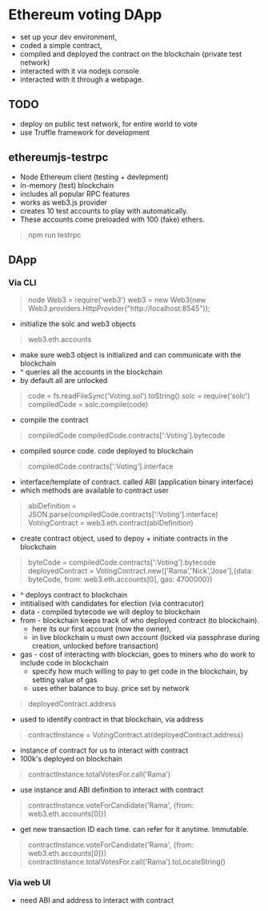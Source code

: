 # Ethereum voting DApp

- set up your dev environment, 
- coded a simple contract, 
- compiled and deployed the contract on the blockchain (private test network)
- interacted with it via nodejs console 
- interacted with it through a webpage. 

## TODO

- deploy on public test network, for entire world to vote
- use Truffle framework for development

## ethereumjs-testrpc

- Node Ethereum client (testing + devlepment)
- in-memory (test) blockchain
- includes all popular RPC features
- works as web3.js provider
- creates 10 test accounts to play with automatically. 
- These accounts come preloaded with 100 (fake) ethers.

> npm run testrpc

## DApp

### Via CLI

> node
> Web3 = require('web3')
> web3 = new Web3(new Web3.providers.HttpProvider("http://localhost:8545"));
- initialize the solc and web3 objects

> web3.eth.accounts
- make sure web3 object is initialized and can communicate with the blockchain
- ^ queries all the accounts in the blockchain
- by default all are unlocked

> code = fs.readFileSync('Voting.sol').toString()
> solc = require('solc')
> compiledCode = solc.compile(code)
- compile the contract
> compiledCode
> compiledCode.contracts[':Voting'].bytecode
- compiled source code. code deployed to blockchain
> compiledCode.contracts[':Voting'].interface
- interface/template of contract. called ABI (application binary interface)
- which methods are available to contract user

> abiDefinition = JSON.parse(compiledCode.contracts[':Voting'].interface)
> VotingContract = web3.eth.contract(abiDefinition)
- create contract object, used to depoy + initiate contracts in the blockchain
> byteCode = compiledCode.contracts[':Voting'].bytecode
> deployedContract = VotingContract.new(['Rama','Nick','Jose'],{data: byteCode, from: web3.eth.accounts[0], gas: 4700000})
- ^ deploys contract to blockchain
- intitialised with candidates for election (via contracutor)
- data - compiled bytecode we will deploy to blockchain
- from - blockchain keeps track of who deployed contract (to blockchain). 
    - here its our first account (now the owner), 
    - in live blockchain u must own account (locked via passphrase during creation, unlocked before transaction)
- gas - cost of interacting with blockcian, goes to miners who do work to include code in blockchain
    - specify how much willing to pay to get code in the blockchain, by setting value of gas
    - uses ether balance to buy. price set by network
> deployedContract.address
- used to identify contract in that blockchain, via address
> contractInstance = VotingContract.at(deployedContract.address)
- instance of contract for us to interact with contract
- 100k's deployed on blockchain

> contractInstance.totalVotesFor.call('Rama')
- use instance and ABI definition to interact with contract
> contractInstance.voteForCandidate('Rama', {from: web3.eth.accounts[0]})
- get new transaction ID each time. can refer for it anytime. Immutable.
> contractInstance.voteForCandidate('Rama', {from: web3.eth.accounts[0]})
> contractInstance.totalVotesFor.call('Rama').toLocaleString()

### Via web UI

- need ABI and address to interact with contract
